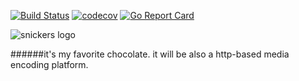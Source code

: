 
[![Build Status](https://travis-ci.org/flavioribeiro/snickers.svg?branch=master)](https://travis-ci.org/flavioribeiro/snickers)
[![codecov](https://codecov.io/gh/flavioribeiro/snickers/branch/master/graph/badge.svg)](https://codecov.io/gh/flavioribeiro/snickers)
[![Go Report Card](https://goreportcard.com/badge/github.com/flavioribeiro/snickers)](https://goreportcard.com/report/github.com/flavioribeiro/snickers)

![snickers logo](https://cloud.githubusercontent.com/assets/244265/16285772/292ffa0e-38a6-11e6-922e-a96f98699c63.png)

######it's my favorite chocolate. it will be also a http-based media encoding platform.

